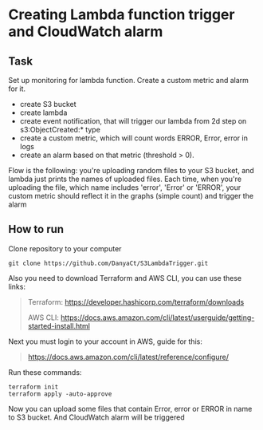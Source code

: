 # Creating Lambda function trigger and CloudWatch alarm
## Task
Set up monitoring for lambda function. Create a custom metric and alarm for it.
- create S3 bucket
- create lambda
- create event notification, that will trigger our lambda from 2d step on s3:ObjectCreated:* type
- create a custom metric, which will count words ERROR, Error, error in logs
- create an alarm based on that metric (threshold > 0). 

Flow is the following: you're uploading random files to your S3 bucket, and lambda just prints the names of uploaded files. Each time, when you're uploading the file, which name includes 'error', 'Error' or 'ERROR', your custom metric should reflect it in the graphs (simple count) and trigger the alarm

## How to run
Clone repository to your computer
```
git clone https://github.com/DanyaCt/S3LambdaTrigger.git
```
Also you need to download Terraform and AWS CLI, you can use these links:

>Terraform: https://developer.hashicorp.com/terraform/downloads
>
>AWS CLI: https://docs.aws.amazon.com/cli/latest/userguide/getting-started-install.html

Next you must login to your account in AWS, guide for this:
>https://docs.aws.amazon.com/cli/latest/reference/configure/

Run these commands:
```
terraform init
terraform apply -auto-approve
```
Now you can upload some files that contain Error, error or ERROR in name to S3 bucket. And CloudWatch alarm will be triggered
